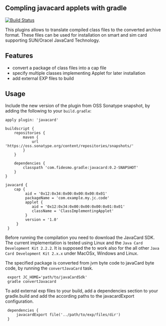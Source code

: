 Compling javacard applets with gradle
-------------------------------------

[![Build Status](https://travis-ci.org/fidesmo/gradle-javacard.svg?branch=master)](https://travis-ci.org/fidesmo/gradle-javacard)

This plugins allows to translate compiled class files to the converted archive format. These files
can be used for installation on smart and sim card supporting SUN/Oracel JavaCard Technology.

Features
--------

  - convert a package of class files into a cap file
  - specify multiple classes implementing Applet for later installation
  - add external EXP files to build

Usage
-----

Include the new version of the plugin from OSS Sonatype snapshot, by adding the following to your
`build.gradle`:

    apply plugin: 'javacard'

    buildscript {
        repositories {
            maven {
                url 'https://oss.sonatype.org/content/repositories/snapshots/'
            }
        }

        dependencies {
            classpath 'com.fidesmo.gradle:javacard:0.2-SNAPSHOT'
        }
    }

    javacard {
        cap {
             aid = '0x12:0x34:0x00:0x00:0x00:0x01'
             packageName = 'com.example.my.jc.code'
             applet {
                aid = '0x12:0x34:0x00:0x00:0x00:0x01:0x01'
                className = 'ClassImplementingApplet'
             }
             version = '1.0'
         }
     }

Before running the compilation you need to download the JavaCard SDK. The current implementation is
tested using Linux and the `Java Card Development Kit 2.2.2`. It is supposed the to work also for
the all other `Java Card Development Kit 2.x.x` under MacOSx, Windows and Linux.

The specified package is converted from jvm byte code to javaCard byte code, by running the
`convertJavaCard` task.

     export JC_HOME='path/to/javaCardSdk'
     gradle convertJavacard

To add external exp files to your build, add a dependencies section to your gradle.build and add the
according paths to the javacardExport configuration.


     dependencies {
         javacardExport file('../path/to/exp/files/dir')
     }
